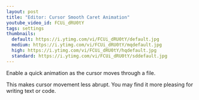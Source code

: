 ```yaml
---
layout: post
title: "Editor: Cursor Smooth Caret Animation"
youtube_video_id: FCUi_dRU0tY
tags: settings
thumbnails:
  default: https://i.ytimg.com/vi/FCUi_dRU0tY/default.jpg
  medium: https://i.ytimg.com/vi/FCUi_dRU0tY/mqdefault.jpg
  high: https://i.ytimg.com/vi/FCUi_dRU0tY/hqdefault.jpg
  standard: https://i.ytimg.com/vi/FCUi_dRU0tY/sddefault.jpg
---
```


Enable a quick animation as the cursor moves through a file.

This makes cursor movement less abrupt. You may find it more pleasing for writing text or code.
